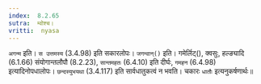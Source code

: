 ```yaml
---
index:  8.2.65
sutra:  म्वोश्च।
vritti:  nyasa
---
```


`अगन्म` इति। `स उत्तमस्य` (3.4.98) इति सकारलोपः। `जगन्वान्()` इति। गमेर्लिट्(), क्वसुः, हल्ङ्यादि (6.1.66) संयोगान्तलौपौ (8.2.23), `सान्तमहतः` (6.4.10) इति दीर्घः, `गमहन` (6.4.98) इत्यादिनोपधालोपः। `छन्दस्युभयथा` (3.4.117) इति सार्वधातुकत्वं न भवति। 
चकारः `धातौः` इत्यनुकर्षणार्थः॥
